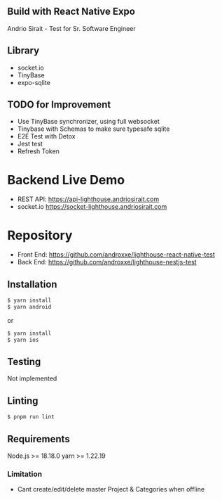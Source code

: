 ## Build with React Native Expo

Andrio Sirait - Test for Sr. Software Engineer

## Library 
- socket.io
- TinyBase
- expo-sqlite

## TODO for Improvement
- Use TinyBase synchronizer, using full websocket
- Tinybase with Schemas to make sure typesafe sqlite
- E2E Test with Detox
- Jest test
- Refresh Token

# Backend Live Demo

- REST API: https://api-lighthouse.andriosirait.com
- socket.io https://socket-lighthouse.andriosirait.com

# Repository

- Front End: https://github.com/androxxe/lighthouse-react-native-test
- Back End: https://github.com/androxxe/lighthouse-nestjs-test

## Installation

```bash
$ yarn install
$ yarn android 
```

or
```bash
$ yarn install
$ yarn ios
```

## Testing
Not implemented

## Linting

```bash
$ pnpm run lint
```

## Requirements

Node.js >= 18.18.0
yarn >= 1.22.19

### Limitation
- Cant create/edit/delete master Project & Categories when offline